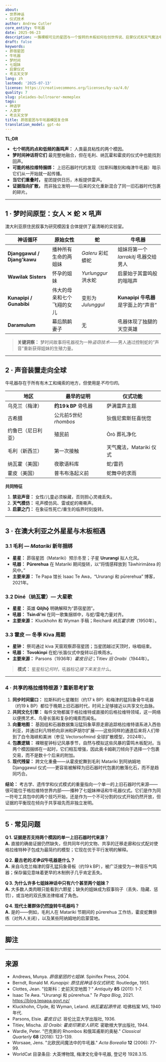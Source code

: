 ```yaml
---
about:
- 世界神话
- 仪式技术
author: Andrew Cutler
core_entity: 牛吼器
date: 2025-06-23
description: 一簇裸眼可见的星团与一个旋转的木板如何在创世传说、启蒙仪式和天气魔法中交织，从阿纳姆地到亚利桑那。
draft: false
keywords:
- 昴宿星团
- 牛吼器
- 梦时间
- 七姐妹
- 启蒙仪式
- 考古天文学
lang: zh
lastmod: '2025-07-13'
license: https://creativecommons.org/licenses/by-sa/4.0/
quality: 7
slug: pleiades-bullroarer-memeplex
tags:
- 神话学
- 人类学
- 考古天文学
title: 昴宿星团与牛吼器模因复合体
translation_model: gpt-4o
---
```


**TL;DR**

- **七个明亮的点和低频的轰鸣声：** 人类最具粘性的两个模因。  
- **梦时间神话将它们** 最完整地融合，但在毛利、纳瓦霍和霍皮的仪式中也能找到回声。  
- **可能的格拉维特捆绑：** 上旧石器时代的发现（拉斯科雕刻和梅津牛吼器）暗示它们从一开始就一起传播。  
- **当它们重叠时，** 星团提供日历，木板提供雷声。  
- **证据指向扩散，** 而非独立发明——后来的文化重新混合了同一旧石器时代包裹的碎片。

---

## 1 · 梦时间原型：女人 ✕ 蛇 ✕ 吼声

澳大利亚原住民叙事为研究模因复合体提供了最清晰的实验室。

| 神话循环 | 原始女性 | 蛇 | 牛吼器 |
|--------------|-----------------|---------|------------|
| **Djanggawul / Djang'kawu** | 播种所有生命的两姐妹 | *Galeru* 彩虹蟒蛇 | 姐妹将第一个 *larrakitj* 吼器交给男人 |
| **Wawilak Sisters** | 怀孕的姐妹 | *Yurlunggur* 洪水蛇 | 启蒙始于其雷鸣般的嗡嗡声 |
| **Kunapipi / Gunabibi** | 伟大的母亲和七个飞翔的女儿 | 变形为 *Julunggul* | **Kunapipi 牛吼器** 是字面上的“声音” |
| **Daramulum** | 幕后鸸鹋妻子 | 无 | 吼器体现了独腿的天空英雄 |

> **关键洞察：** 梦时间故事将吼器视为一种*盗窃技术*——男人通过控制蛇的“声音”重新获得姐妹的生殖力量。

---

## 2 · 声音装置走向全球

牛吼器存在于所有有木工和绳索的地方，但使用是*不均匀的*。

| 地区 | 最早的证明 | 仪式功能 |
|--------|-------------------|-----------------|
| 乌克兰（梅津） | **约19 k BP** 骨吼器 | 萨满雷声主题 |
| 古希腊 | 公元前5世纪 *rhombos* | 狄俄尼索斯狂喜恍惚 |
| 约鲁巴（尼日利亚） | 殖民前 | Òrò 葬礼净化 |
| 毛利（新西兰） | 第一次接触 | 天气魔法，Matariki 仪式 |
| 纳瓦霍（美国） | 夜歌语料库 | 蛇/雷药 |
| 霍皮（美国） | 普韦布洛起义前 | 蛇舞中的求雨 |

**共同特征**

1. **禁忌声音：** 女性/儿童必须躲藏，否则担心灵魂丢失。 
2. **天气模仿：** 吼声模仿风、雷或蛇的嘶嘶声。 
3. **启蒙之门：** 在象征性死亡/重生的临界时刻旋转。

---

## 3 · 在澳大利亚之外星星与木板相遇

### 3.1 毛利 — *Matariki* 新年捆绑  
* **星星：** 昴宿星团（Matariki）预示冬至；子星 **Ururangi** 拟人化风。  
* **吼器：** **Pūrerehua** 在 Matariki 期间旋转，以“将情感释放到 Tāwhirimātea 的风中。”  
* **主要来源：** Te Papa 馆长 Isaac Te Awa，“Ururangi 和 pūrerehua” 博客，2021年。

### 3.2 Diné（纳瓦霍）— **大星歌**  
* **星星：** 英雄 **Qilį́hǫ̌** 明确解释为“昴宿星团”。  
* **吼器：** **Tsin di'ni** 在同一歌集捆绑中，与蛇/雷电力量对齐。  
* **主要来源：** Kluckhohn 和 Wyman 手稿；Reichard *纳瓦霍宗教*（1950年）。

### 3.3 霍皮 — 冬季 Kiva 周期  
* **星钟：** 祭司通过 kiva 天窗观察昴宿星团；当星团越过天顶时，咏唱结束。  
* **吼器：** **Tovokìnpi** 在蛇/长笛仪式中旋转以召唤雨水。  
* **主要来源：** Parsons（1936年）*霍皮日记*；Titiev *旧 Oraibi*（1944年）。

> **模式：** 星星标记*何时*，吼器标记*接下来发生什么*。

---

### 4 · 共享的格拉维特根源？重新思考扩散

1. **同步时间窗口：** 拉斯科的七星雕刻（约17 k BP）和梅津的猛犸象骨牛吼器（约19 k BP）都位于晚期上旧石器时代，时间上足够接近以共享文化血脉。
2. **共同文化引擎：** 每件文物都属于格拉维特或直接的后格拉维特领域，这一网络以便携艺术、鸟骨长笛和复杂的绳索而闻名。
3. **向量地图：** 基因组和石器数据集沿猛犸象草原走廊追踪格拉维特谱系进入西伯利亚，并通过利凡特桥向非洲和萨胡尔扩展——这些同样的通道后来将人们带到了白令海峡和美洲（参见 Vectorsofmind 全球扩散模型，2024年）。
4. **包裹逻辑：** 裸眼星钟标记风暴季节，自然与模拟这些风暴的雷鸣木板配对。当两个模因捆绑在一起时，它们相互增强，因此奥卡姆剃刀倾向于选择一个包裹交易，而不是数十个后来的附加。
5. **现代残留：** 跨文化重叠——从霍皮蛇舞到毛利 Matariki 到阿纳姆地 Djanggawul 仪式——更容易被解释为旧石器时代包裹的散落化石，而不是趋同巧合。

**结论：** 考古学、遗传学和仪式模式的重量指向一个单一的上旧石器时代来源——很可能位于格拉维特世界内部——播种了七姐妹神话和牛吼器仪式。它们是作为同一符号工具包中的两个技巧开始，还是作为一个不可分割的仪式开始仍然开放，但证据的平衡现在倾向于共享祖先而非独立发明。

---

## 5 · 常见问题

**Q 1. 证据是否支持两个模因的单一上旧石器时代来源？**  
**A.** 直接的确凿证据仍然缺失，但共同年代的文物、共享的迁移走廊和仪式配对使格拉维特种子包成为最简约的模型；它现在优于平行发明的解释。

**Q 2. 最古老的*无争议*牛吼器是什么？**  
**A.** 来自乌克兰梅津的穿孔猛犸象骨板（约19 k BP），被广泛接受为一种音乐气鸣器；保存偏见意味着更早的木制例子几乎肯定丢失。

**Q 3. 为什么许多七姐妹神话中只有六个甚至两个姐妹？**  
**A.** 大多数人类肉眼只能看到六颗星；缺失的姐妹成为叙事钩子（丢失、隐藏、惩罚），或当地的双氏族法律缩减了角色。

**Q 4. 现代土著群体仍然旋转牛吼器吗？**  
**A.** 是的——例如，毛利人在 Matariki 节期间的 pūrerehua 工作坊，霍皮蛇舞排练（对外人关闭），以及某些阿纳姆地的启蒙营地。

---

## 脚注

[^1]: Isaac Te Awa，“Ururangi 和 pūrerehua，”*Te Papa Blog*，2021年6月19日。 
[^2]: Gladys Reichard，*纳瓦霍宗教：符号学研究*，普林斯顿大学出版社，1950年。 
[^3]: Elsie Clews Parsons，*霍皮日记*，哥伦比亚大学出版社，1936年。

---

## 来源

* Andrews, Munya. *昴宿星团的七姐妹*. Spinifex Press, 2004. 
* Berndt, Ronald M. *Kunapipi: 原住民神话与仪式研究*. Routledge, 1951. 
* Clottes, Jean. "拉斯科：史前天空地图？" *Antiquity* **85** (2011): 1-7. 
* Isaac Te Awa. "Ururangi 和 pūrerehua." *Te Papa Blog*, 2021. <https://blog.tepapa.govt.nz/> 
* Kluckhohn, Clyde, 和 Wyman, Leland. *纳瓦霍起源传说.* 哈佛档案 MS, 1940年代. 
* Parsons, Elsie. *霍皮日记.* 哥伦比亚大学出版社, 1936. 
* Titiev, Mischa. *旧 Oraibi: 霍皮印第安人研究.* 密歇根大学出版社, 1944. 
* Wardle, Peter. "巴克斯的 Rhombos 和俄耳甫斯的奥秘." *Classical Quarterly* **68** (2018): 123-139. 
* Worsaae, Jens. "北欧民间魔法中的牛吼器." *Acta Borealia* **12** (2006): 77-99. 
* WorldCat 目录条目: 大英博物馆, 梅津文化骨牛吼器, 登记号 1928.3.15.
